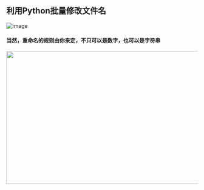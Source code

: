 ## 利用Python批量修改文件名
![image](https://user-images.githubusercontent.com/75345063/130443421-aa68f940-810b-48f1-b2a2-21a7941fe0f6.png)
#### 当然，重命名的规则由你来定，不只可以是数字，也可以是字符串
<img src="https://tva4.sinaimg.cn/large/0072Vf1pgy1foxlhe0a6tj31hc0u0qhh.jpg" height="350px" width="650px"/>
